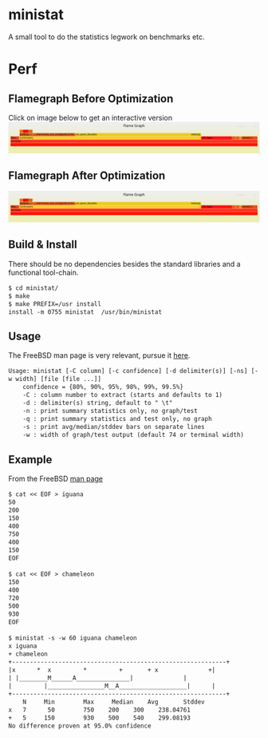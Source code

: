 # ministat
A small tool to do the statistics legwork on benchmarks etc.

# Perf 
## Flamegraph Before Optimization
Click on image below to get an interactive version
![Flamegraph](https://raw.githubusercontent.com/rashkov/ministat/master/perf-ministat.svg)

## Flamegraph After Optimization
![Flamegraph](https://raw.githubusercontent.com/rashkov/ministat/final/perf-ministat.svg)


## Build & Install

There should be no dependencies besides the standard libraries and a functional tool-chain.

	$ cd ministat/
	$ make
	$ make PREFIX=/usr install
	install -m 0755 ministat  /usr/bin/ministat

## Usage
The FreeBSD man page is very relevant, pursue it [here](http://www.freebsd.org/cgi/man.cgi?ministat).

	Usage: ministat [-C column] [-c confidence] [-d delimiter(s)] [-ns] [-w width] [file [file ...]]
		confidence = {80%, 90%, 95%, 98%, 99%, 99.5%}
		-C : column number to extract (starts and defaults to 1)
		-d : delimiter(s) string, default to " \t"
		-n : print summary statistics only, no graph/test
		-q : print summary statistics and test only, no graph
		-s : print avg/median/stddev bars on separate lines
		-w : width of graph/test output (default 74 or terminal width)

## Example
From the FreeBSD [man page](http://www.freebsd.org/cgi/man.cgi?ministat)

	$ cat << EOF > iguana
	50
	200
	150
	400
	750
	400
	150
	EOF

	$ cat << EOF > chameleon
	150
	400
	720	
	500
	930
	EOF

	$ ministat -s -w 60 iguana chameleon
	x iguana
	+ chameleon
	+------------------------------------------------------------+
	|x      *  x	     *	       +	   + x	            +|
	| |________M______A_______________|			     |
	| 	      |________________M__A___________________|      |
	+------------------------------------------------------------+
	    N	  Min	     Max     Median	   Avg	     Stddev
	x   7	   50	     750	200	   300	  238.04761
	+   5	  150	     930	500	   540	  299.08193
	No difference proven at 95.0% confidence

